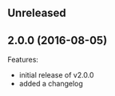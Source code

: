 ## Unreleased

## 2.0.0 (2016-08-05)

Features:

  - initial release of v2.0.0
  - added a changelog
